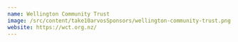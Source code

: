 ```yaml
---
name: Wellington Community Trust
image: /src/content/take10arvosSponsors/wellington-community-trust.png
website: https://wct.org.nz/
---
```

